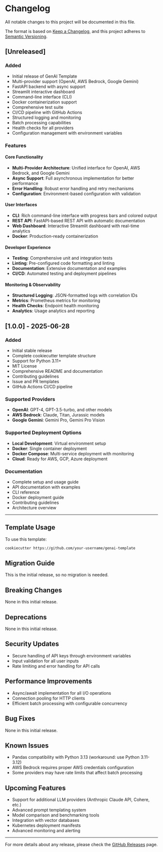 # Changelog

All notable changes to this project will be documented in this file.

The format is based on [Keep a Changelog](https://keepachangelog.com/en/1.0.0/),
and this project adheres to [Semantic Versioning](https://semver.org/spec/v2.0.0.html).

## [Unreleased]

### Added
- Initial release of GenAI Template
- Multi-provider support (OpenAI, AWS Bedrock, Google Gemini)
- FastAPI backend with async support
- Streamlit interactive dashboard
- Command-line interface (CLI)
- Docker containerization support
- Comprehensive test suite
- CI/CD pipeline with GitHub Actions
- Structured logging and monitoring
- Batch processing capabilities
- Health checks for all providers
- Configuration management with environment variables

### Features

#### Core Functionality
- **Multi-Provider Architecture**: Unified interface for OpenAI, AWS Bedrock, and Google Gemini
- **Async Support**: Full asynchronous implementation for better performance
- **Error Handling**: Robust error handling and retry mechanisms
- **Configuration**: Environment-based configuration with validation

#### User Interfaces
- **CLI**: Rich command-line interface with progress bars and colored output
- **REST API**: FastAPI-based REST API with automatic documentation
- **Web Dashboard**: Interactive Streamlit dashboard with real-time analytics
- **Docker**: Production-ready containerization

#### Developer Experience
- **Testing**: Comprehensive unit and integration tests
- **Linting**: Pre-configured code formatting and linting
- **Documentation**: Extensive documentation and examples
- **CI/CD**: Automated testing and deployment pipelines

#### Monitoring & Observability
- **Structured Logging**: JSON-formatted logs with correlation IDs
- **Metrics**: Prometheus metrics for monitoring
- **Health Checks**: Endpoint health monitoring
- **Analytics**: Usage analytics and reporting

## [1.0.0] - 2025-06-28

### Added
- Initial stable release
- Complete cookiecutter template structure
- Support for Python 3.11+
- MIT License
- Comprehensive README and documentation
- Contributing guidelines
- Issue and PR templates
- GitHub Actions CI/CD pipeline

### Supported Providers
- **OpenAI**: GPT-4, GPT-3.5-turbo, and other models
- **AWS Bedrock**: Claude, Titan, Jurassic models
- **Google Gemini**: Gemini Pro, Gemini Pro Vision

### Supported Deployment Options
- **Local Development**: Virtual environment setup
- **Docker**: Single container deployment
- **Docker Compose**: Multi-service deployment with monitoring
- **Cloud**: Ready for AWS, GCP, Azure deployment

### Documentation
- Complete setup and usage guide
- API documentation with examples
- CLI reference
- Docker deployment guide
- Contributing guidelines
- Architecture overview

---

## Template Usage

To use this template:

```bash
cookiecutter https://github.com/your-username/genai-template
```

## Migration Guide

This is the initial release, so no migration is needed.

## Breaking Changes

None in this initial release.

## Deprecations

None in this initial release.

## Security Updates

- Secure handling of API keys through environment variables
- Input validation for all user inputs
- Rate limiting and error handling for API calls

## Performance Improvements

- Async/await implementation for all I/O operations
- Connection pooling for HTTP clients
- Efficient batch processing with configurable concurrency

## Bug Fixes

None in this initial release.

## Known Issues

- Pandas compatibility with Python 3.13 (workaround: use Python 3.11-3.12)
- AWS Bedrock requires proper AWS credentials configuration
- Some providers may have rate limits that affect batch processing

## Upcoming Features

- Support for additional LLM providers (Anthropic Claude API, Cohere, etc.)
- Advanced prompt templating system
- Model comparison and benchmarking tools
- Integration with vector databases
- Kubernetes deployment manifests
- Advanced monitoring and alerting

---

For more details about any release, please check the [GitHub Releases](https://github.com/your-username/genai-template/releases) page.
